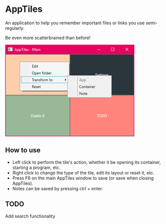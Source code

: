 # AppTiles
An application to help you remember important files or links you use semi-regularly.

Be even more scatterbrained than before!

![AppTiles example](https://raw.githubusercontent.com/Szune/AppTiles/master/Example.png)

## How to use
* Left click to perform the tile's action, whether it be opening its container, starting a program, etc.
* Right click to change the type of the tile, edit its layout or reset it, etc.
* Press F6 on the main AppTiles window to save (or save when closing AppTiles).
* Notes can be saved by pressing ctrl + enter.

## TODO
Add search functionality